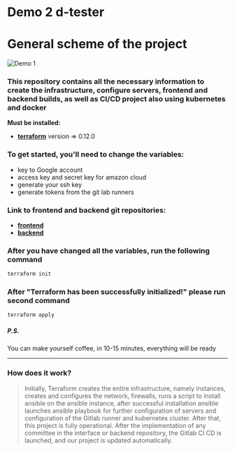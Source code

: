 # Demo 2 d-tester
# General scheme of the project
![Demo 1](http://i.piccy.info/i9/5acf6d566adae233fd3eeffe59da3864/1599768600/127509/1392829/75389demo.jpg)
### This repository contains all the necessary information to create the infrastructure, configure servers, frontend and backend builds, as well as CI/CD project also using kubernetes and docker
__Must be installed:__
- __[terraform](https://www.terraform.io/downloads.html)__ version => 0.12.0
### To get started, you'll need to change the variables:
* key to Google account
* access key and secret key for amazon cloud
* generate your ssh key
* generate tokens from the git lab runners
### Link to frontend and backend git repositories:
* __[frontend](https://github.com/OlehKuryshko/IF-105.UI.dtapi.if.ua.io)__
* __[backend](https://github.com/OlehKuryshko/dtapi)__
### After you have changed all the variables, run the following command
```bash
terraform init
```
### After "Terraform has been successfully initialized!" please run second command
```bash
terraform apply
```
##### P.S.
You can make yourself coffee, in 10-15 minutes, everything will be ready
___
### How does it work?
>Initially, Terraform creates the entire infrastructure, namely instances, creates and configures the network, firewalls, runs a script to install ansible on the ansible instance, after successful installation ansible launches ansible playbook for further configuration of servers and configuration of the Gitlab runner and kubernetes cluster. After that, this project is fully operational. After the implementation of any committee in the interface or backend repository, the Gitlab CI CD is launched, and our project is updated automatically.